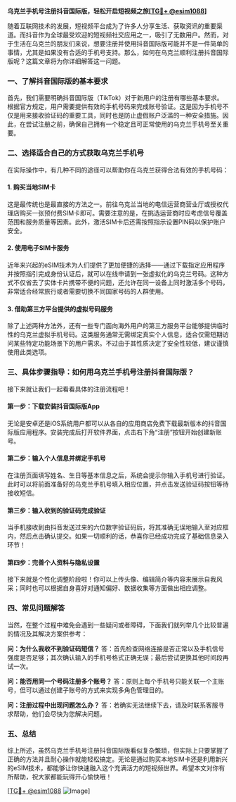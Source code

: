 **乌克兰手机号注册抖音国际版，轻松开启短视频之旅[[TG💪+ @esim1088](https://t.me/s/esim1088)]**

随着互联网技术的发展，短视频平台成为了许多人分享生活、获取资讯的重要渠道。而抖音作为全球最受欢迎的短视频社交应用之一，吸引了无数用户。然而，对于生活在乌克兰的朋友们来说，想要注册并使用抖音国际版可能并不是一件简单的事情，尤其是如果没有合适的手机号支持。那么，如何在乌克兰顺利注册抖音国际版呢？这篇文章将为你详细解答这一问题。

### 一、了解抖音国际版的基本要求

首先，我们需要明确抖音国际版（TikTok）对于新用户的注册有哪些基本要求。根据官方规定，用户需要提供有效的手机号码来完成账号验证。这是因为手机号不仅是用来接收验证码的重要工具，同时也是防止虚假账户泛滥的一种安全措施。因此，在尝试注册之前，确保自己拥有一个稳定且可正常使用的乌克兰手机号至关重要。

### 二、选择适合自己的方式获取乌克兰手机号

在实际操作中，有几种不同的途径可以帮助你在乌克兰获得合法有效的手机号码：

#### 1. 购买当地SIM卡
这是最传统也是最直接的方法之一。前往乌克兰当地的电信运营商营业厅或授权代理店购买一张预付费SIM卡即可。需要注意的是，在挑选运营商时应考虑信号覆盖范围和服务质量等因素。此外，激活SIM卡后还需按照指示设置PIN码以保护账户安全。

#### 2. 使用电子SIM卡服务
近年来兴起的eSIM技术为人们提供了更加便捷的选择——通过下载指定应用程序并按照指引完成身份认证后，就可以在线申请到一张虚拟化的乌克兰号码。这种方式不仅省去了实体卡片携带不便的问题，还允许在同一设备上同时激活多个号码，非常适合经常旅行或者需要切换不同国家号码的人群使用。

#### 3. 借助第三方平台提供的虚拟号码服务
除了上述两种方法外，还有一些专门面向海外用户的第三方服务平台能够提供临时性的乌克兰虚拟手机号码。这类服务通常无需绑定真实个人信息，适合仅需短期访问某些特定功能场景下的用户需求。不过由于其性质决定了安全性较低，建议谨慎使用此类选项。

### 三、具体步骤指导：如何用乌克兰手机号注册抖音国际版？

接下来就让我们一起看看具体的注册流程吧！

#### 第一步：下载安装抖音国际版App
无论是安卓还是iOS系统用户都可以从各自的应用商店免费下载最新版本的抖音国际版应用程序。安装完成后打开软件界面，点击右下角“注册”按钮开始创建新账号。

#### 第二步：输入个人信息并绑定手机号
在注册页面填写姓名、生日等基本信息之后，系统会提示你输入手机号进行验证。此时可以将前面准备好的乌克兰手机号填入相应位置，并点击发送验证码按钮等待接收短信。

#### 第三步：输入收到的验证码完成验证
当手机接收到由抖音发送过来的六位数字验证码后，将其准确无误地输入至对应框内，然后点击确认提交。如果一切顺利的话，恭喜你已经成功完成了基础信息录入环节！

#### 第四步：完善个人资料与隐私设置
接下来就是个性化调整阶段啦！你可以上传头像、编辑简介等内容来展示自我风采；同时也可以根据自身喜好对通知偏好、数据收集等方面做出相应调整。

### 四、常见问题解答

当然，在整个过程中难免会遇到一些疑问或者障碍，下面我们就列举几个比较普遍的情况及其解决方案供参考：

**问：为什么我收不到验证码短信？**
答：首先检查网络连接是否正常以及手机信号强度是否足够；其次确认输入的手机号格式正确无误；最后尝试更换其他时间段再试一次。

**问：能否用同一个号码注册多个账号？**
答：原则上每个手机号只能关联一个主账号，但可以通过创建子账号的方式来实现多角色管理目的。

**问：注册过程中出现问题怎么办？**
答：若确实无法继续下去，请及时联系客服寻求帮助，他们会尽快为您解决问题。

### 五、总结

综上所述，虽然乌克兰手机号注册抖音国际版看似复杂繁琐，但实际上只要掌握了正确的方法并且耐心操作就能轻松搞定。无论是通过购买本地SIM卡还是利用新兴的eSIM技术，都能够让你快速融入这个充满活力的短视频世界。希望本文对你有所帮助，祝大家都能玩得开心愉快哦！

[[TG💪+ @esim1088](https://t.me/s/esim1088) ![Image](https://i.postimg.cc/4NQfJmqS/Snipaste-2025-05-13-00-14-12.png)]